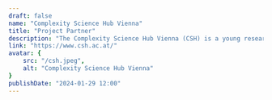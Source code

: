 ```yaml
---
draft: false
name: "Complexity Science Hub Vienna"
title: "Project Partner"
description: "The Complexity Science Hub Vienna (CSH) is a young research institute dedicated to the advancement of complex systems science through the pursuit of basic research and educational excellence. The CSH is a joint initiative of AIT, IIASA, Medical University of Vienna, TU Graz, TU Wien, and Vienna University of Economics and Business, and is financially supported by the City of Vienna."
link: "https://www.csh.ac.at/"
avatar: {
    src: "/csh.jpeg",
    alt: "Complexity Science Hub Vienna"
}
publishDate: "2024-01-29 12:00"
---
```

